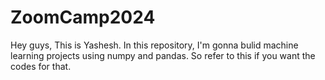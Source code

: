 # ZoomCamp2024
Hey guys, This is Yashesh. 
In this repository, I'm gonna bulid machine learning projects using numpy and pandas. So refer to this if you want the codes for that.
